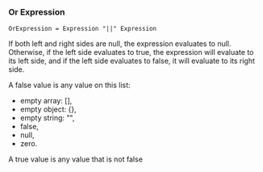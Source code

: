 ### Or Expression

```
OrExpression = Expression "||" Expression
```
If both left and right sides are null, the expression evaluates
to null. Otherwise, if the left side evaluates to true,
the expression will evaluate to its left side, and if
the left side evaluates to false, it will evaluate to its
right side.

A false value is any value on this list:

- empty array: [],
- empty object: {},
- empty string: "",
- false,
- null,
- zero.

A true value is any value that is not false
